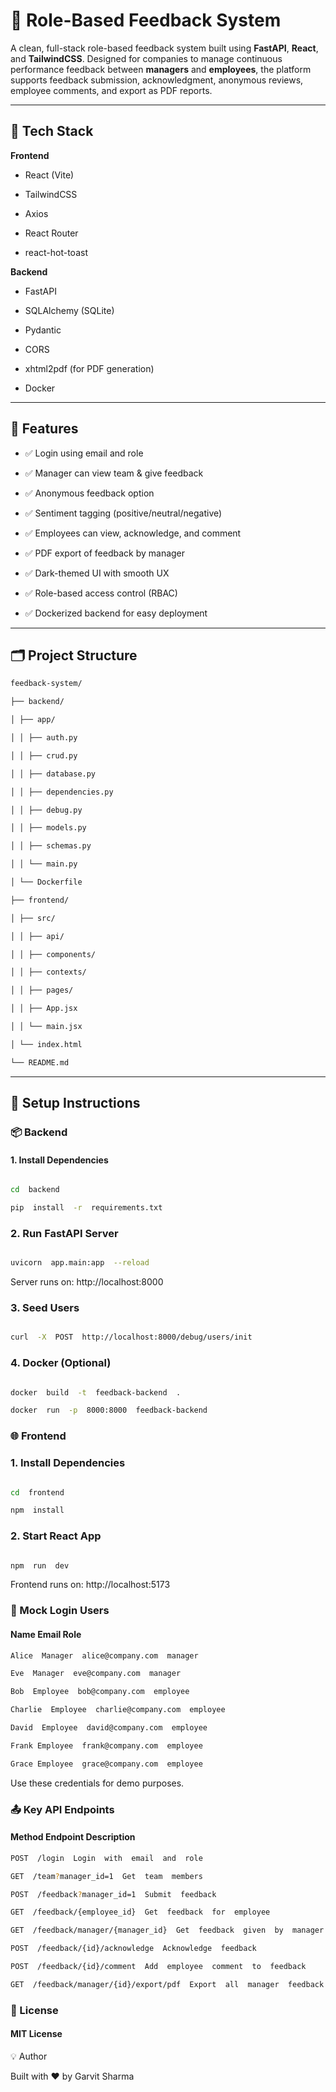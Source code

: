 # 📝 Role-Based Feedback System

  

A clean, full-stack role-based feedback system built using **FastAPI**, **React**, and **TailwindCSS**. Designed for companies to manage continuous performance feedback between **managers** and **employees**, the platform supports feedback submission, acknowledgment, anonymous reviews, employee comments, and export as PDF reports.

  

---

  

## 🔧 Tech Stack

  

**Frontend**

- React (Vite)

- TailwindCSS

- Axios

- React Router

- react-hot-toast

  

**Backend**

- FastAPI

- SQLAlchemy (SQLite)

- Pydantic

- CORS

- xhtml2pdf (for PDF generation)

- Docker

  

---

  

## 🌟 Features

  

- ✅ Login using email and role

- ✅ Manager can view team & give feedback

- ✅ Anonymous feedback option

- ✅ Sentiment tagging (positive/neutral/negative)

- ✅ Employees can view, acknowledge, and comment

- ✅ PDF export of feedback by manager

- ✅ Dark-themed UI with smooth UX

- ✅ Role-based access control (RBAC)

- ✅ Dockerized backend for easy deployment

  

---

  

## 🗂️ Project Structure

  
```bash 
feedback-system/

├── backend/

│ ├── app/

│ │ ├── auth.py

│ │ ├── crud.py

│ │ ├── database.py

│ │ ├── dependencies.py

│ │ ├── debug.py

│ │ ├── models.py

│ │ ├── schemas.py

│ │ └── main.py

│ └── Dockerfile

├── frontend/

│ ├── src/

│ │ ├── api/

│ │ ├── components/

│ │ ├── contexts/

│ │ ├── pages/

│ │ ├── App.jsx

│ │ └── main.jsx

│ └── index.html

└── README.md

  ```


  

---

  

## 🚀 Setup Instructions

  

### 📦 Backend

  

#### 1. Install Dependencies

  

```bash

cd  backend

pip  install  -r  requirements.txt
```

### 2.  Run  FastAPI  Server
```bash

uvicorn  app.main:app  --reload

```
Server  runs  on:  http://localhost:8000

  

### 3.  Seed  Users

```bash

curl  -X  POST  http://localhost:8000/debug/users/init
```

### 4.  Docker (Optional)

```bash

docker  build  -t  feedback-backend  .

docker  run  -p  8000:8000  feedback-backend
```

### 🌐  Frontend

### 1.  Install  Dependencies

```bash

cd  frontend

npm  install
```
### 2.  Start  React  App

```bash

npm  run  dev
```
Frontend  runs  on:  http://localhost:5173

  

### 🔐  Mock  Login  Users

#### Name  Email  Role
```bash
Alice  Manager  alice@company.com  manager

Eve  Manager  eve@company.com  manager

Bob  Employee  bob@company.com  employee

Charlie  Employee  charlie@company.com  employee

David  Employee  david@company.com  employee

Frank Employee  frank@company.com  employee

Grace Employee  grace@company.com  employee
```
  

Use  these  credentials  for  demo  purposes.

  

### 📤  Key  API  Endpoints

#### Method  Endpoint  Description
```bash
POST  /login  Login  with  email  and  role

GET  /team?manager_id=1  Get  team  members

POST  /feedback?manager_id=1  Submit  feedback

GET  /feedback/{employee_id}  Get  feedback  for  employee

GET  /feedback/manager/{manager_id}  Get  feedback  given  by  manager

POST  /feedback/{id}/acknowledge  Acknowledge  feedback

POST  /feedback/{id}/comment  Add  employee  comment  to  feedback

GET  /feedback/manager/{id}/export/pdf  Export  all  manager  feedback  as  PDF
```
  


### 📝  License

#### MIT  License

  

💡  Author

Built  with  ❤️  by  Garvit  Sharma

